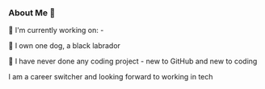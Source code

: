### About Me 👋

🌻 I'm currently working on: -

🐾 I own one dog, a black labrador 

🤔 I have never done any coding project - new to GitHub and new to coding

I am a career switcher and looking forward to working in tech 
